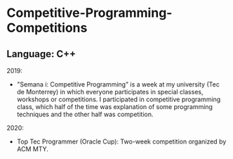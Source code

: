 # Competitive-Programming-Competitions
## Language: C++

2019:
 - "Semana i: Competitive Programming" is a week at my university (Tec de Monterrey) in which everyone participates in special classes, workshops or competitions. I participated in competitive programming class, which half of the time was explanation of some programming techniques and the other half was competition.

2020:
- Top Tec Programmer (Oracle Cup): Two-week competition organized by ACM MTY.
